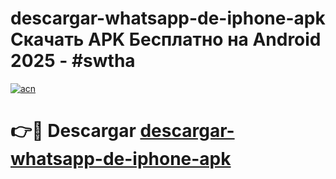 # descargar-whatsapp-de-iphone-apk Скачать APK Бесплатно на Android 2025 - #swtha

[![acn](https://github.com/user-attachments/assets/0f9c940e-d8b0-45ae-aac7-cd30a18b3e1c)](https://apps.freeplayer.one?title=descargar-whatsapp-de-iphone-apk&ref=9RF)

# 👉🔴 Descargar [descargar-whatsapp-de-iphone-apk](https://apps.freeplayer.one?title=descargar-whatsapp-de-iphone-apk&ref=9RF)